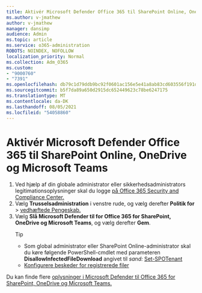 ```yaml
---
title: Aktivér Microsoft Defender Office 365 til SharePoint Online, OneDrive og Microsoft Teams
ms.author: v-jmathew
author: v-jmathew
manager: dansimp
audience: Admin
ms.topic: article
ms.service: o365-administration
ROBOTS: NOINDEX, NOFOLLOW
localization_priority: Normal
ms.collection: Adm_O365
ms.custom:
- "9000760"
- "7391"
ms.openlocfilehash: db79c1d79ddb9bc92f0601ac156e5e41a8ab83cd603556f191d5491cdd5ae2a3
ms.sourcegitcommit: b5f7da89a650d2915dc652449623c78be6247175
ms.translationtype: MT
ms.contentlocale: da-DK
ms.lasthandoff: 08/05/2021
ms.locfileid: "54058860"
---
```

# <a name="enable-microsoft-defender-for-office-365-for-sharepoint-online-onedrive-and-microsoft-teams"></a>Aktivér Microsoft Defender Office 365 til SharePoint Online, OneDrive og Microsoft Teams

1. Ved hjælp af din globale administrator eller sikkerhedsadministrators legitimationsoplysninger skal du logge [på Office 365 Security and Compliance Center.](https://protection.office.com/)
2. Vælg **Trusselsadministration** i venstre rude, og vælg derefter **Politik for**  >  [vedhæftede Pengeskab.](https://protection.office.com/safeattachment)
3. Vælg **Slå Microsoft Defender til for Office 365 for SharePoint, OneDrive og Microsoft Teams**, og vælg derefter **Gem**.
    > [!TIP]
    >
    > - Som global administrator eller SharePoint Online-administrator skal du køre følgende PowerShell-cmdlet med parameteren **DisallowInfectedFileDownload** angivet til *sand:* [Set-SPOTenant](https://go.microsoft.com/fwlink/?linkid=2092301)
    > - [Konfigurere beskeder for registrerede filer](https://go.microsoft.com/fwlink/?linkid=2092110)

Du kan finde flere [oplysninger i Microsoft Defender til Office 365 for SharePoint, OneDrive og Microsoft Teams.](https://go.microsoft.com/fwlink/?linkid=2092041)
